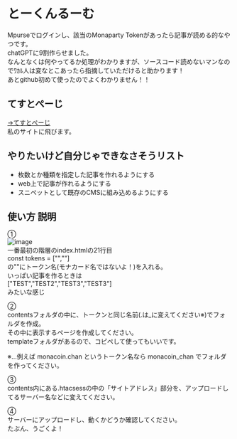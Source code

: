 # とーくんるーむ
Mpurseでログインし、該当のMonaparty Tokenがあったら記事が読める的なやつです。  
chatGPTに9割作らせました。  
なんとなくは何やってるか処理がわかりますが、ソースコード読めないマンなのでﾜｶﾙ人は変なとこあったら指摘していただけると助かります！  
あとgithub初めて使ったのでよくわかりません！！  
  
## てすとぺーじ
[→てすとぺーじ](https://cumicumi.chu.jp/test2/)  
私のサイトに飛びます。
  
## やりたいけど自分じゃできなさそうリスト
- 枚数とか種類を指定した記事を作れるようにする
- web上で記事が作れるようにする
- スニペットとして既存のCMSに組み込めるようにする
  
  
## 使い方 説明
①  
![image](https://github.com/user-attachments/assets/a557a084-859b-463a-8e0c-c9081f6a1ddc)  
一番最初の階層のindex.htmlの21行目  
const tokens = ["",""]  
の""にトークン名(モナカード名ではないよ！)を入れる。  
いっぱい記事を作るときは  
 ["TEST","TEST2","TEST3","TEST3"]  
 みたいな感じ  
  
②  
contentsフォルダの中に、トークンと同じ名前(.は_に変えてください※)でフォルダを作成。  
その中に表示するページを作成してください。  
templateフォルダがあるので、コピペして使ってもいいです。  
  
※…例えば monacoin.chan というトークン名なら monacoin_chan でフォルダを作ってください。  
  
③  
contents内にある.htacsessの中の「サイトアドレス」部分を、アップロードしてるサーバー名などに変えてください。  
  
④  
サーバーにアップロードし、動くかどうか確認してください。  
たぶん、うごくよ！  
